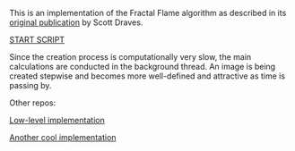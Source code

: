 This is an implementation of the Fractal Flame algorithm as described in its [original publication](https://flam3.com/flame_draves.pdf) by Scott Draves.

[START SCRIPT](https://htmlpreview.github.io/?https://github.com/Just-Roma/Fractal-Flame/main/FractalFlame.html)

Since the creation process is computationally very slow, the main calculations are conducted in the background thread. An image is being created stepwise and becomes more well-defined and attractive as time is passing by.

Other repos:

[Low-level implementation](https://github.com/scottdraves/flam3)

[Another cool implementation](https://github.com/tariqksoliman/Fractal-Inferno)
